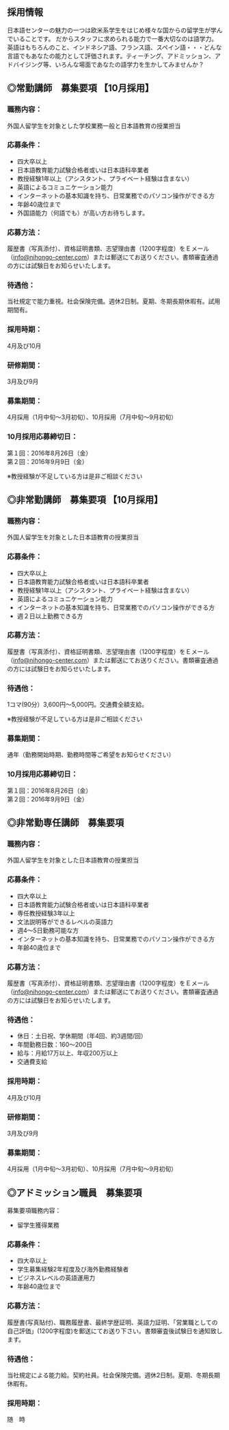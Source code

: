 ## 採用情報

日本語センターの魅力の一つは欧米系学生をはじめ様々な国からの留学生が学んでいることです。
だからスタッフに求められる能力で一番大切なのは語学力。
英語はもちろんのこと、インドネシア語、フランス語、スペイン語・・・どんな言語でもあなたの能力として評価されます。ティーチング、アドミッション、アドバイジング等、いろんな場面であなたの語学力を生かしてみませんか？


## ◎常勤講師　募集要項 【10月採用】

### 職務内容：

外国人留学生を対象とした学校業務一般と日本語教育の授業担当

### 応募条件：

- 四大卒以上
- 日本語教育能力試験合格者或いは日本語科卒業者
- 教授経験1年以上（アシスタント、プライベート経験は含まない）
- 英語によるコミュニケーション能力
- インターネットの基本知識を持ち、日常業務でのパソコン操作ができる方
- 年齢40歳位まで
- 外国語能力（何語でも）が高い方お待ちします。

### 応募方法：

履歴書（写真添付）、資格証明書類、志望理由書（1200字程度）をＥメール（info@nihongo-center.com）または郵送にてお送りください。書類審査通過の方には試験日をお知らせいたします。

### 待遇他：

当社規定で能力重視。社会保険完備。週休2日制。夏期、冬期長期休暇有。試用期間有。

### 採用時期：

4月及び10月

### 研修期間：

3月及び9月

### 募集期間：

4月採用（1月中旬～3月初旬）、10月採用（7月中旬～9月初旬）

### 10月採用応募締切日：

第１回：2016年8月26日（金）  
第２回：2016年9月9日（金）

※教授経験が不足している方は是非ご相談ください

## ◎非常勤講師　募集要項 【10月採用】

### 職務内容：

外国人留学生を対象とした日本語教育の授業担当

### 応募条件：

- 四大卒以上
- 日本語教育能力試験合格者或いは日本語科卒業者
- 教授経験1年以上（アシスタント、プライベート経験は含まない）
- 英語によるコミュニケーション能力
- インターネットの基本知識を持ち、日常業務でのパソコン操作ができる方
- 週２日以上勤務できる方

### 応募方法：

履歴書（写真添付）、資格証明書類、志望理由書（1200字程度）をＥメール（info@nihongo-center.com）または郵送にてお送りください。書類審査通過の方には試験日をお知らせいたします。

### 待遇他：

1コマ(90分）3,600円～5,000円。交通費全額支給。

※教授経験が不足している方は是非ご相談ください

### 募集期間：

通年（勤務開始時期、勤務時間等ご希望をお知らせください）

### 10月採用応募締切日：

第１回：2016年8月26日（金）  
第２回：2016年9月9日（金）

## ◎非常勤専任講師　募集要項

### 職務内容：

外国人留学生を対象とした日本語教育の授業担当

### 応募条件：

- 四大卒以上
- 日本語教育能力試験合格者或いは日本語科卒業者
- 専任教授経験3年以上
- 文法説明等ができるレベルの英語力
- 週4～5日勤務可能な方
- インターネットの基本知識を持ち、日常業務でのパソコン操作ができる方
- 年齢40歳位まで

### 応募方法：

履歴書（写真添付）、資格証明書類、志望理由書（1200字程度）をＥメール（info@nihongo-center.com）または郵送にてお送りください。書類審査通過の方には試験日をお知らせいたします。

### 待遇他：

- 休日：土日祝、学休期間（年4回、約3週間/回）
- 年間勤務日数：160～200日
- 給与：月給17万以上、年収200万以上
- 交通費支給

### 採用時期：

4月及び10月

### 研修期間：

3月及び9月

### 募集期間：

4月採用（1月中旬～3月初旬）、10月採用（7月中旬～9月初旬）

## ◎アドミッション職員　募集要項

募集要項職務内容：

- 留学生獲得業務

### 応募条件：

- 四大卒以上
- 学生募集経験2年程度及び海外勤務経験者
- ビジネスレベルの英語運用力
- 年齢40歳位まで

### 応募方法：

履歴書(写真貼付)、職務履歴書、最終学歴証明、英語力証明、「営業職としての自己評価」(1200字程度)を郵送にてお送り下さい。書類審査後試験日を通知致します。

### 待遇他：

当社規定による能力給。契約社員。社会保険完備。週休2日制。夏期、冬期長期休暇有。

### 採用時期：

随　時
